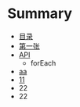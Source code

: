 # Summary

* [目录](mu_lu.md)
* [第一张](di_yi_zhang.md)
* [API](api.md)
   * forEach
* [aa](aa.md)
* [11](11.md)
* 22
* 22

